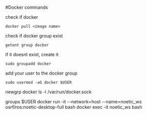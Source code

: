 #Docker commands

check if docker 
```
docker pull <image name>
```

check if docker group exist
```
getent group docker
```

if it doesnt exist, create it
```
sudo groupadd docker
```

add your user to the docker group
```
sudo usermod -aG docker $USER
```


newgrp docker
ls -l /var/run/docker.sock

groups $USER
docker run -it --network=host --name=noetic_ws osrf/ros:noetic-desktop-full bash
docker exec -it noetic_ws bash
